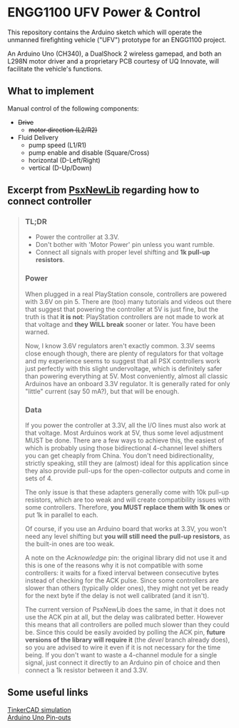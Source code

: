 # ENGG1100 UFV Power & Control

This repository contains the Arduino sketch which will operate the unmanned firefighting vehicle ("UFV") prototype for an ENGG1100 project.

An Arduino Uno (CH340), a DualShock 2 wireless gamepad, and both an L298N motor driver and a proprietary PCB courtesy of UQ Innovate, will facilitate the vehicle's functions.

## What to implement
Manual control of the following components:
- ~~Drive~~
	- ~~motor direction (L2/R2)~~
- Fluid Delivery
	- pump speed (L1/R1)
	- pump enable and disable (Square/Cross)
	- horizontal (D-Left/Right)
	- vertical (D-Up/Down)

## Excerpt from [PsxNewLib][1] regarding how to connect controller
[1]: https://github.com/SukkoPera/PsxNewLib/blob/master/README.md#tldr

> ### TL;DR
> - Power the controller at 3.3V.
> - Don't bother with 'Motor Power' pin unless you want rumble.
> - Connect all signals with proper level shifting and **1k pull-up resistors**.
> 
> ### Power
> When plugged in a real PlayStation console, controllers are powered with 3.6V on pin 5. There are (too) many tutorials and videos out there that suggest that powering the controller at 5V is just fine, but the truth is that **it is not**: PlayStation controllers are not made to work at that voltage and **they WILL break** sooner or later. You have been warned.
> 
> Now, I know 3.6V regulators aren't exactly common. 3.3V seems close enough though, there are plenty of regulators for that voltage and my experience seems to suggest that all PSX controllers work just perfectly with this slight undervoltage, which is definitely safer than powering everything at 5V. Most conveniently, almost all classic Arduinos have an onboard 3.3V regulator. It is generally rated for only "little" current (say 50 mA?), but that will be enough.
> 
> ### Data
> If you power the controller at 3.3V, all the I/O lines must also work at that voltage. Most Arduinos work at 5V, thus some level adjustment MUST be done. There are a few ways to achieve this, the easiest of which is probably using those bidirectional 4-channel level shifters you can get cheaply from China. You don't need bidirectionality, strictly speaking, still they are (almost) ideal for this application since they also provide pull-ups for the open-collector outputs and come in sets of 4.
> 
> The only issue is that these adapters generally come with 10k pull-up resistors, which are too weak and will create compatibility issues with some controllers. Therefore, **you MUST replace them with 1k ones** or put 1k in parallel to each.
> 
> Of course, if you use an Arduino board that works at 3.3V, you won't need any level shifting but **you will still need the pull-up resistors**, as the built-in ones are too weak.
> 
> A note on the *Acknowledge* pin: the original library did not use it and this is one of the reasons why it is not compatible with some controllers: it waits for a fixed interval between consecutive bytes instead of checking for the ACK pulse. Since some controllers are slower than others (typically older ones), they might not yet be ready for the next byte if the delay is not well calibrated (and it isn't).
> 
> The current version of PsxNewLib does the same, in that it does not use the ACK pin at all, but the delay was calibrated better. However this means that all controllers are polled much slower than they could be. Since this could be easily avoided by polling the ACK pin, **future versions of the library will require it** (the *devel* branch already does), so you are advised to wire it even if it is not necessary for the time being. If you don't want to waste a 4-channel module for a single signal, just connect it directly to an Arduino pin of choice and then connect a 1k resistor between it and 3.3V.

## Some useful links

[TinkerCAD simulation](https://www.tinkercad.com/things/dJLRxd4DNDG-mighty-fyyran-allis/editel?sharecode=YsRc_EckUVoIlAAD_wkochfdpelVsmDZIlHBKNxFIVg)<br>
[Arduino Uno Pin-outs](https://www.circuito.io/blog/arduino-uno-pinout/)<br>